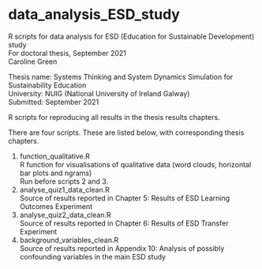 # data_analysis_ESD_study
R scripts for data analysis for ESD (Education for Sustainable Development) study\
For doctoral thesis, September 2021\
Caroline Green

Thesis name: Systems Thinking and System Dynamics Simulation for Sustainability Education\
University: NUIG (National University of Ireland Galway)\
Submitted: September 2021

R scripts for reproducing all results in the thesis results chapters.

There are four scripts. These are listed below, with corresponding thesis chapters.

1. function_qualitative.R\
R function for visualisations of qualitative data (word clouds, horizontal bar plots and ngrams)\
Run before scripts 2 and 3.
3. analyse_quiz1_data_clean.R\
Source of results reported in Chapter 5: Results of ESD Learning Outcomes Experiment
5. analyse_quiz2_data_clean.R\
Source of results reported in Chapter 6: Results of ESD Transfer Experiment
7. background_variables_clean.R\
Source of results reported in Appendix 10: Analysis of possibly confounding variables in the main ESD study
